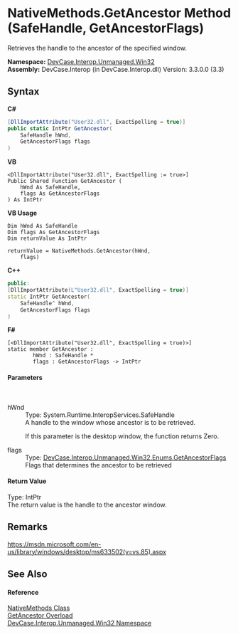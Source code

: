 # NativeMethods.GetAncestor Method (SafeHandle, GetAncestorFlags)
 

Retrieves the handle to the ancestor of the specified window.

**Namespace:**&nbsp;<a href="N_DevCase_Interop_Unmanaged_Win32">DevCase.Interop.Unmanaged.Win32</a><br />**Assembly:**&nbsp;DevCase.Interop (in DevCase.Interop.dll) Version: 3.3.0.0 (3.3)

## Syntax

**C#**<br />
``` C#
[DllImportAttribute("User32.dll", ExactSpelling = true)]
public static IntPtr GetAncestor(
	SafeHandle hWnd,
	GetAncestorFlags flags
)
```

**VB**<br />
``` VB
<DllImportAttribute("User32.dll", ExactSpelling := true>]
Public Shared Function GetAncestor ( 
	hWnd As SafeHandle,
	flags As GetAncestorFlags
) As IntPtr
```

**VB Usage**<br />
``` VB Usage
Dim hWnd As SafeHandle
Dim flags As GetAncestorFlags
Dim returnValue As IntPtr

returnValue = NativeMethods.GetAncestor(hWnd, 
	flags)
```

**C++**<br />
``` C++
public:
[DllImportAttribute(L"User32.dll", ExactSpelling = true)]
static IntPtr GetAncestor(
	SafeHandle^ hWnd, 
	GetAncestorFlags flags
)
```

**F#**<br />
``` F#
[<DllImportAttribute("User32.dll", ExactSpelling = true)>]
static member GetAncestor : 
        hWnd : SafeHandle * 
        flags : GetAncestorFlags -> IntPtr 

```


#### Parameters
&nbsp;<dl><dt>hWnd</dt><dd>Type: System.Runtime.InteropServices.SafeHandle<br />A handle to the window whose ancestor is to be retrieved. 

 If this parameter is the desktop window, the function returns Zero.</dd><dt>flags</dt><dd>Type: <a href="T_DevCase_Interop_Unmanaged_Win32_Enums_GetAncestorFlags">DevCase.Interop.Unmanaged.Win32.Enums.GetAncestorFlags</a><br />Flags that determines the ancestor to be retrieved</dd></dl>

#### Return Value
Type: IntPtr<br />The return value is the handle to the ancestor window.

## Remarks
<a href="https://msdn.microsoft.com/en-us/library/windows/desktop/ms633502(v=vs.85).aspx" target="_blank">https://msdn.microsoft.com/en-us/library/windows/desktop/ms633502(v=vs.85).aspx</a>

## See Also


#### Reference
<a href="T_DevCase_Interop_Unmanaged_Win32_NativeMethods">NativeMethods Class</a><br /><a href="Overload_DevCase_Interop_Unmanaged_Win32_NativeMethods_GetAncestor">GetAncestor Overload</a><br /><a href="N_DevCase_Interop_Unmanaged_Win32">DevCase.Interop.Unmanaged.Win32 Namespace</a><br />